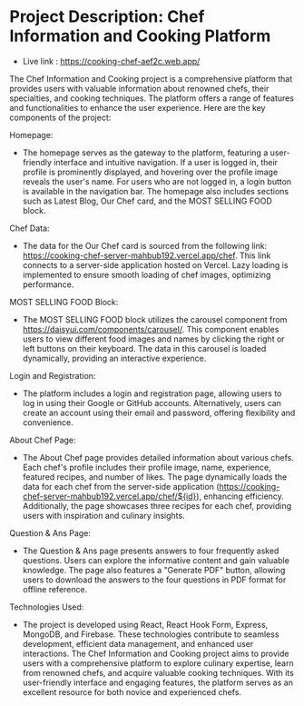 # Project Description: Chef Information and Cooking Platform

* Live link : https://cooking-chef-aef2c.web.app/

The Chef Information and Cooking project is a comprehensive platform that provides users with valuable information about renowned chefs, their specialties, and cooking techniques. The platform offers a range of features and functionalities to enhance the user experience. Here are the key components of the project:

Homepage:
* The homepage serves as the gateway to the platform, featuring a user-friendly interface and intuitive navigation. If a user is logged in, their profile is prominently displayed, and hovering over the profile image reveals the user's name. For users who are not logged in, a login button is available in the navigation bar. The homepage also includes sections such as Latest Blog, Our Chef card, and the MOST SELLING FOOD block.
  
Chef Data:
* The data for the Our Chef card is sourced from the following link: https://cooking-chef-server-mahbub192.vercel.app/chef. This link connects to a server-side application hosted on Vercel. Lazy loading is implemented to ensure smooth loading of chef images, optimizing performance.
  
MOST SELLING FOOD Block:
* The MOST SELLING FOOD block utilizes the carousel component from https://daisyui.com/components/carousel/. This component enables users to view different food images and names by clicking the right or left buttons on their keyboard. The data in this carousel is loaded dynamically, providing an interactive experience.
  
Login and Registration:
* The platform includes a login and registration page, allowing users to log in using their Google or GitHub accounts. Alternatively, users can create an account using their email and password, offering flexibility and convenience.
  
About Chef Page:
* The About Chef page provides detailed information about various chefs. Each chef's profile includes their profile image, name, experience, featured recipes, and number of likes. The page dynamically loads the data for each chef from the server-side application (https://cooking-chef-server-mahbub192.vercel.app/chef/${id}), enhancing efficiency. Additionally, the page showcases three recipes for each chef, providing users with inspiration and culinary insights.
  
Question & Ans Page:
* The Question & Ans page presents answers to four frequently asked questions. Users can explore the informative content and gain valuable knowledge. The page also features a "Generate PDF" button, allowing users to download the answers to the four questions in PDF format for offline reference.
  
Technologies Used:
* The project is developed using React, React Hook Form, Express, MongoDB, and Firebase. These technologies contribute to seamless development, efficient data management, and enhanced user interactions.
The Chef Information and Cooking project aims to provide users with a comprehensive platform to explore culinary expertise, learn from renowned chefs, and acquire valuable cooking techniques. With its user-friendly interface and engaging features, the platform serves as an excellent resource for both novice and experienced chefs.
